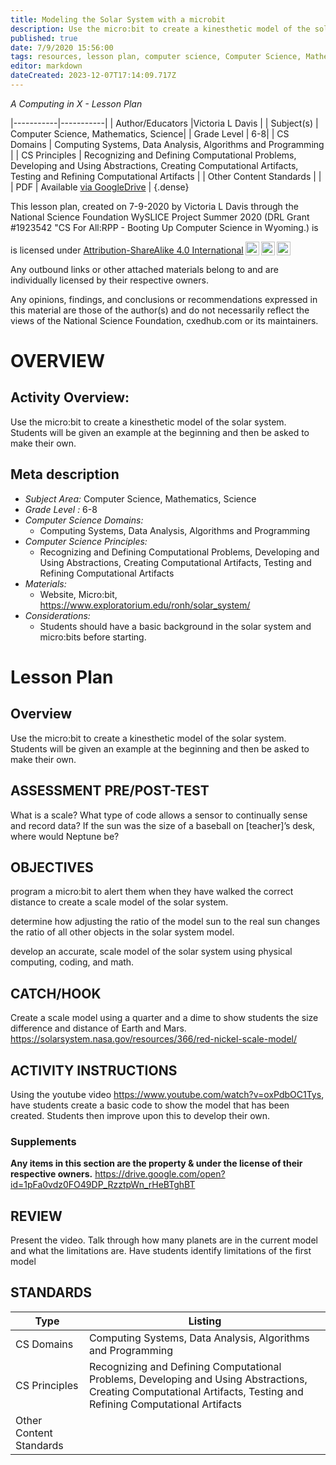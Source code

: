 ```yaml
---
title: Modeling the Solar System with a microbit
description: Use the micro:bit to create a kinesthetic model of the solar system. Students will be given an example at the beginning and then be asked to make their own.
published: true
date: 7/9/2020 15:56:00
tags: resources, lesson plan, computer science, Computer Science, Mathematics, Science 
editor: markdown
dateCreated: 2023-12-07T17:14:09.717Z
---
```

*A Computing in X - Lesson Plan*

|-----------|-----------|
| Author/Educators |Victoria L Davis |
| Subject(s) | Computer Science, Mathematics, Science|
| Grade Level | 6-8|
| CS Domains | Computing Systems, Data Analysis, Algorithms and Programming |
| CS Principles | Recognizing and Defining Computational Problems, Developing and Using Abstractions, Creating Computational Artifacts, Testing and Refining Computational Artifacts |
| Other Content Standards |  | 
| PDF | Available [via GoogleDrive](https://drive.google.com/open?id=1WCIlvi0mNlZmzcjUVWWqcHahAPXdPe-h) |
{.dense}






This lesson plan, created on 7-9-2020 by Victoria L Davis through the National Science Foundation WySLICE Project Summer 2020 (DRL Grant #1923542 "CS For All:RPP - Booting Up Computer Science in Wyoming.) is  <p xmlns:cc="http://creativecommons.org/ns#" >  is licensed under <a href="http://creativecommons.org/licenses/by-sa/4.0/?ref=chooser-v1" target="_blank" rel="license noopener noreferrer" style="display:inline-block;">Attribution-ShareAlike 4.0 International<img style="height:22px!important;margin-left:3px;vertical-align:text-bottom;" src="https://mirrors.creativecommons.org/presskit/icons/cc.svg?ref=chooser-v1"><img style="height:22px!important;margin-left:3px;vertical-align:text-bottom;" src="https://mirrors.creativecommons.org/presskit/icons/by.svg?ref=chooser-v1"><img style="height:22px!important;margin-left:3px;vertical-align:text-bottom;" src="https://mirrors.creativecommons.org/presskit/icons/sa.svg?ref=chooser-v1"></a></p>


Any outbound links or other attached materials belong to and are individually licensed by their respective owners. 


Any opinions, findings, and conclusions or recommendations expressed in this material are those of the author(s) and do not necessarily reflect the views of the National Science Foundation, cxedhub.com or its maintainers.


# OVERVIEW
## Activity Overview:  
Use the micro:bit to create a kinesthetic model of the solar system. Students will be given an example at the beginning and then be asked to make their own.
## Meta description
+ *Subject Area:* Computer Science, Mathematics, Science 
+ *Grade Level :* 6-8 
+ *Computer Science Domains:*
   + Computing Systems, Data Analysis, Algorithms and Programming
+ *Computer Science Principles:*
   + Recognizing and Defining Computational Problems, Developing and Using Abstractions, Creating Computational Artifacts, Testing and Refining Computational Artifacts
+ *Materials:* 
   + Website, Micro:bit, https://www.exploratorium.edu/ronh/solar_system/
+ *Considerations:*
   + Students should have a basic background in the solar system and micro:bits before starting.


# Lesson Plan
## Overview
Use the micro:bit to create a kinesthetic model of the solar system. Students will be given an example at the beginning and then be asked to make their own.
## ASSESSMENT PRE/POST-TEST
What is a scale?
What type of code allows a sensor to continually sense and record data?
If the sun was the size of a baseball on [teacher]’s desk, where would Neptune be?
## OBJECTIVES
program a micro:bit to alert them when they have walked the correct distance to create a scale model of the solar system.


determine how adjusting the ratio of the model sun to the real sun changes the ratio of all other objects in the solar system model.


develop an accurate, scale model of the solar system using physical computing, coding, and math.


## CATCH/HOOK
Create a scale model using a quarter and a dime to show students the size difference and distance of Earth and Mars.
https://solarsystem.nasa.gov/resources/366/red-nickel-scale-model/


## ACTIVITY INSTRUCTIONS
Using the youtube video https://www.youtube.com/watch?v=oxPdbOC1Tys, have students create a basic code to show the model that has been created. Students then improve upon this to develop their own.


### Supplements
**Any items in this section are the property & under the license of their respective owners.**
https://drive.google.com/open?id=1pFa0vdz0FO49DP_RzztpWn_rHeBTghBT




## REVIEW
Present the video. Talk through how many planets are in the current model and what the limitations are. Have students identify limitations of the first model
## STANDARDS        
| Type | Listing | 
|-----------|-----------|
| CS Domains  | Computing Systems, Data Analysis, Algorithms and Programming|
| CS Principles   | Recognizing and Defining Computational Problems, Developing and Using Abstractions, Creating Computational Artifacts, Testing and Refining Computational Artifacts|
| Other Content Standards |   |